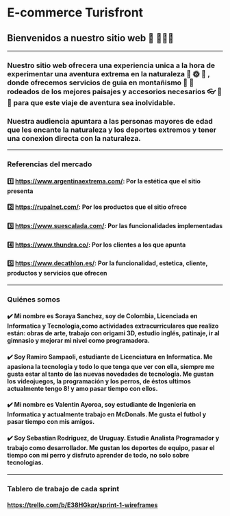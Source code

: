 # E-commerce Turisfront
## Bienvenidos a nuestro sitio web 👋 👩🏾‍💻 
***
### Nuestro sitio web ofrecera una experiencia unica a la hora de experimentar una aventura extrema en la naturaleza :deciduous_tree: :sun_with_face: :blossom: , donde ofrecemos servicios de guia en montañismo :sunrise_over_mountains: :rainbow: rodeados de los mejores paisajes y accesorios necesarios :eyeglasses: :movie_camera: :flashlight: para que este viaje de aventura sea inolvidable. 

### Nuestra audiencia apuntara a las personas mayores de edad que les encante la naturaleza y los deportes extremos y tener una conexion directa con la naturaleza. 
***
### Referencias del mercado 

#### :one: https://www.argentinaextrema.com/: Por la estética que el sitio presenta
#### :two: https://rupalnet.com/: Por los productos que el sitio ofrece
#### :three: https://www.suescalada.com/: Por las funcionalidades implementadas 
#### :four: https://www.thundra.co/: Por los clientes a los que apunta 
#### :five: https://www.decathlon.es/: Por la funcionalidad, estetica, cliente, productos y servicios que ofrecen
***
### Quiénes somos

#### ✔️ Mi nombre es Soraya Sanchez, soy de Colombia, Licenciada en Informatica y Tecnologia,como actividades extracurriculares que realizo están: obras de arte, trabajo con origami 3D, estudio inglés, patinaje, ir al gimnasio y mejorar mi nivel como programadora.
#### ✔️ Soy Ramiro Sampaoli, estudiante de Licenciatura en Informatica. Me apasiona la tecnología y todo lo que tenga que ver con ella, siempre me gusta estar al tanto de las nuevas novedades de tecnología. Me gustan los videojuegos, la programación y los perros, de éstos ultimos actualmente tengo 8!  y amo pasar tiempo con ellos.
#### ✔️ Mi nombre es Valentin Ayoroa, soy estudiante de Ingenieria en Informatica y actualmente trabajo en McDonals. Me gusta el futbol y pasar tiempo con mis amigos.
#### ✔️ Soy Sebastian Rodriguez, de Uruguay. Estudie Analista Programador y trabajo como desarrollador. Me gustan los deportes de equipo, pasar el tiempo con mi perro y disfruto aprender de todo, no solo sobre tecnologias. 

***
### Tablero de trabajo de cada sprint 
#### https://trello.com/b/E38HGkpr/sprint-1-wireframes

